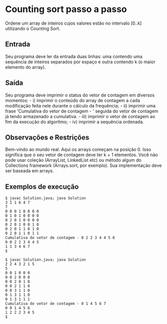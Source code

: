 # Counting sort passo a passo
Ordene um array de inteiros cujos valores estão no intervalo [0..k] utilizando o Counting Sort.

## Entrada
Seu programa deve ler da entrada duas linhas: uma contendo uma sequência de inteiros separados por espaço e outra contendo k (o maior elemento do array).

## Saída
Seu programa deve imprimir o status do vetor de contagem em diversos momentos: - i) imprimir o conteúdo do array de contagem a cada modificação feita nele durante o cálculo da frequência; - ii) imprimir uma frase 'Cumulativa do vetor de contagem - ' seguida do vetor de contagem já tendo armazenado a cumulativa. - iii) imprimir o vetor de contagem ao fim da execução do algoritmo; - iv) imprimir a sequência ordenada.

## Observações e Restrições
Bem-vindo ao mundo real. Aqui os arrays começam na posição 0. Isso significa que o seu vetor de contagem deve ter k + 1 elementos. Você não pode usar coleção (ArrayList, LinkedList etc) ou método algum do Collections framework (Arrays.sort, por exemplo). Sua implementação deve ser baseada em arrays.

## Exemplos de execução
    $ javac Solution.java; java Solution
    3 1 1 6 4 7
    7
    0 0 0 1 0 0 0 0
    0 1 0 1 0 0 0 0
    0 2 0 1 0 0 0 0
    0 2 0 1 0 0 1 0
    0 2 0 1 1 0 1 0
    0 2 0 1 1 0 1 1
    Cumulativa do vetor de contagem - 0 2 2 3 4 4 5 6
    0 0 2 2 3 4 4 5
    1 1 3 4 6 7
    $

    $ javac Solution.java; java Solution
    2 2 4 3 2 1 5
    5
    0 0 1 0 0 0
    0 0 2 0 0 0
    0 0 2 0 1 0
    0 0 2 1 1 0
    0 0 3 1 1 0
    0 1 3 1 1 0
    0 1 3 1 1 1
    Cumulativa do vetor de contagem - 0 1 4 5 6 7
    0 0 1 4 5 6
    1 2 2 2 3 4 5
    $